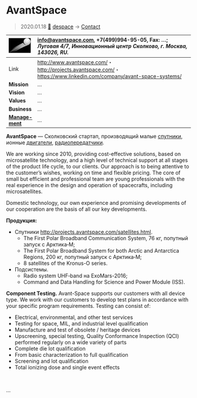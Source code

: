 # AvantSpace
> 2020.01.18 [🚀](../index/index.md) [despace](index.md) → [Contact](contact.md)

|[![](f/con/a/avantspace_logo1_thumb.jpg)](f/con/a/avantspace_logo1.png)|<info@avantspace.com>, +7(499)994-95-05, Fax: …;<br> *Луговая 4/7, Инновационный центр Сколково, г. Москва, 143026, RU.*|
|:--|:--|
|Link|<http://www.avantspace.com/>・ <http://projects.avantspace.com/>・ <https://www.linkedin.com/company/avant-space-systems/>|
|**Mission**|…|
|**Vision**|…|
|**Values**|…|
|**Business**|…|
|**[Manage-<br>ment](mgmt.md)**|…|

**AvantSpace** — Сколковский стартап, производящий малые [спутники](sc.md), ионные [двигатели](ps.md), [радиопередатчики](comms.md).

We are working since 2010, providing cost-effective solutions, based on microsatellite technology, and a high level of technical support at all stages of the product life cycle, to our clients. Our approach is to being attentive to the customer’s wishes, working on time and flexible pricing. The core of small but efficient and professional team are young professionals with the real experience in the design and operation of spacecrafts, including microsatellites.

Domestic technology, our own experience and promising developments of our cooperation are the basis of all our key developments.

**Продукция:**

   - Спутники <http://projects.avantspace.com/satellites.html>.
      - The First Polar Broadband Communication System, 76 кг, попутный запуск с Арктика‑М;
      - The First Polar Broadband System for both Arctic and Antarctica Regions, 200 кг, попутный запуск с Арктика‑М;
      - 8 satellites of the Kronus-O series.
   - Подсистемы.
      - Radio system UHF‑band на ExoMars-2016;
      - Command and Data Handling for Science and Power Module (ISS).

**Component Testing.** Avant-Space supports our customers with all device type. We work with our customers to develop test plans in accordance with your specific program requirements. Testing can consist of:

   - Electrical, environmental, and other test services
   - Testing for space, MIL, and industrial level qualification
   - Manufacture and test of obsolete / heritage devices
   - Upscreening, special testing, Quality Conformance Inspection (QCI) performed regularly on a wide variety of parts
   - Complete die lot qualification
   - From basic characterization to full qualification
   - Screening and lot qualification
   - Total ionizing dose and single event effects


<p style="page-break-after:always"> </p>

…
